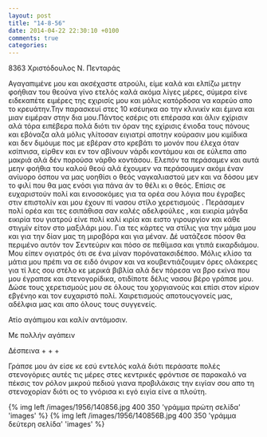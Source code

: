 ```yaml
---
layout: post
title: "14-8-56"
date: 2014-04-22 22:30:10 +0100
comments: true
categories: 
---
```


8363 Χριστόδουλος Ν. Πενταράς

Αγαγαπιμένε μου και ακσέχαστε ατρούλι, είμε καλά και ελπίζω μετην φοήθιαν του θεούνα γίνο ετελός καλά ακόμα λίγες μέρες, σύμερα είνε ειδεκαπέτε ειμέρες της εχιρισίς μου και μόλις κατόρδοσα να καρεύο απο το κρευάτην.Την παρασκευί στες 10 κσέυηκα αο την κλινικίν και έμινα και μιαν ειμέραν στην δια μου.Πάντος κσέρις οτι επέρασα και άλιν εχίρισιν αλά τόρα ειπέβερα πολά διότι τιν όραν της εχίρισις ένιοδα τους πόνους και εβόναζα αλά μόλις γλίτοσαν ειγιατρί αποτην κούρασιν μου κιμίδικα και δεν διμόυμε πος με εβέραν στο κρεβάτι το μονόν που έλεχα όταν κσίπνισα, είρθεν και εν τον αβίνουν νάρδι κοντάμου και σε εύλεπα απο μακριά αλά δέν πορούσα νάρθο κοντάσου. Ελεπόν τα περάσαμεν και αυτά μεην φοήθια του καλού θεού αλά έχουμεν να περάσουμεν ακόμι έναν ανίυορο όσπου να μας υοηθίσι ο θεός ναγκαλιαστού μεν και να δόσου μεν το φιλί που θα μας ενόσι για πάνα άν το θέλι κι ο θεός. Επίσις σε ευχαριστούν πολί και εινοσοκόμες για τα ορέα σου λόγια που έγραβες στιν επιστολίν και μου έχουν πί νασου στίλο χερετισμούς . Περάσαμεν πολί ορέα και τες εσιπάθισα σαν καλές αδελφούλες , και εικιρία μάγδα εικιρία του γιατρού είνε πολί καλί κιρία και ειστο γιρουργίον και κάθε στιγμίν είτον στο μαξιλάρι μου.
Για τες κάρτες να στίλις για την μάμα μου και για την δίαν μας τη μιροβόρα και για μέναν. Δέ υατάζεσε πόσον θα περιμένο αυτόν τον Σεντεύριν και πόσο σε πεθίμισα και γτιπά εικαρδιάμου. Μου είπεν ογιατρός ότι σε ένα μίναν πορόνατακσιδέπσο.
Μόλις κλίσο τα μάτια μου πρέπι να σε ειδό όνιρον και να κουβεντιάζουμεν όρες ολάκερες για τί λες σου στέλο κε μερικά βιβλία αλά δεν πόρεσα να βρο εκίνα που μου έγραπσε και στενογορίδικα, οτιδίποτε δέλις νασου βέρο γράπσε μου.
Δώσε τους χερετισμούς μου σε όλους του χοργιανούς και επίσι στον κίριον εβγένηο και τον ευχαριστό πολί. Χαιρετισμούς αποτουςγονείς μας, αδέλφια μας και απο όλους τους συγγενείς.

Ατίο αγάπιμου και καλίν αντάμοσιν.

Με πολλήν αγάπειν

 Δέσπεινα + + +

Γράπσε μου άν είσε κε εσύ εντελός καλά διότι περάσατε πολές στενογόριες αυτές τις μέρες στες κεντρικές φρόντισε σε παρακαλό να πέκσις τον ρόλον μικρού πεδιού γιανα προβιλάκσις την ειγίαν σου απο τη στενοχορίαν διότι ος το γνόρισα κι εγό ειγία είνε α πλούτη.

{% img left /images/1956/140856.jpg 400 350 'γράμμα πρώτη σελίδα' 'images' %}
{% img left /images/1956/140856B.jpg 400 350 'γράμμα δεύτερη σελίδα' 'images' %}
